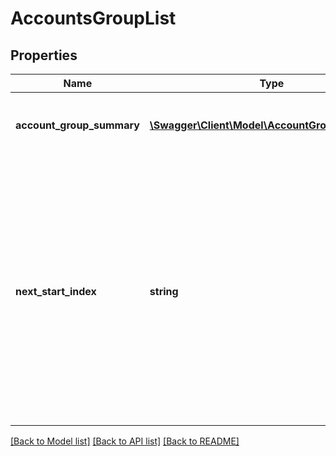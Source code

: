 # AccountsGroupList

## Properties
Name | Type | Description | Notes
------------ | ------------- | ------------- | -------------
**account_group_summary** | [**\Swagger\Client\Model\AccountGroupSummary[]**](AccountGroupSummary.md) | Summarized list of every product group by the customer | [optional] 
**next_start_index** | **string** | In some cases there is more data than what can be returned in a single response. If there is additional data available a nextStartIndex will be returned. Pass the nextStartIndex in your next request to retrieve the next set of data. | [optional] 

[[Back to Model list]](../../README.md#documentation-for-models) [[Back to API list]](../../README.md#documentation-for-api-endpoints) [[Back to README]](../../README.md)

